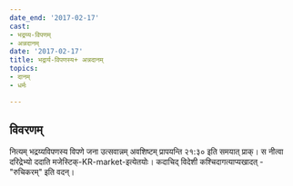 ```yaml
---
date_end: '2017-02-17'
cast:
- भद्रय्य-विपणम्
- अन्नदानम्
date: '2017-02-17'
title: भद्रार्य-विपणस्य+ अन्नदानम्
topics:
- दानम्
- धर्मः

---
```


## विवरणम्
नित्यम् भद्रय्यविपणस्य विपणे जना उत्सवान्नम् अवशिष्टम् प्रापयन्ति २१:३० इति समयात् प्राक्। स नीत्वा दरिद्रेभ्यो ददाति मजेस्टिक्-KR-market-इत्येतयोः। कदाचिद् विदेशी कश्चिदागत्याप्यखादत् - "रुचिकरम्" इति वदन्।


